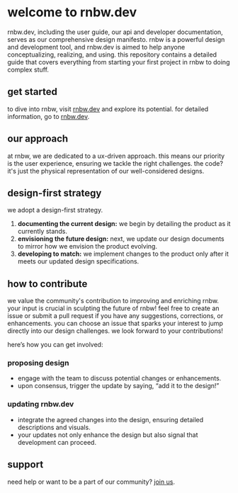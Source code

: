 # welcome to rnbw.dev
 rnbw.dev, including the user guide, our api and developer documentation, serves as our comprehensive design manifesto. rnbw is a powerful design and development tool, and rnbw.dev is aimed to help anyone conceptualizing, realizing, and using.
 this repository contains a detailed guide that covers everything from starting your first project in rnbw to doing complex stuff.

 ## get started

to dive into rnbw, visit [rnbw.dev](https://rnbw.dev) and explore its potential. for detailed information, go to [rnbw.dev](https://rnbw.dev).

## our approach
at rnbw, we are dedicated to a ux-driven approach. this means our priority is the user experience, ensuring we tackle the right challenges. the code? it's just the physical representation of our well-considered designs.

## design-first strategy
we adopt a design-first strategy.

1. **documenting the current design:** we begin by detailing the product as it currently stands.
2. **envisioning the future design:** next, we update our design documents to mirror how we envision the product evolving.
3. **developing to match:** we implement changes to the product only after it meets our updated design specifications.

## how to contribute

we value the community's contribution to improving and enriching rnbw. your input is crucial in sculpting the future of rnbw! feel free to create an issue or submit a pull request if you have any suggestions, corrections, or enhancements.
you can choose an issue that sparks your interest to jump directly into our design challenges. we look forward to your contributions!

here’s how you can get involved:

### proposing design
- engage with the team to discuss potential changes or enhancements.
- upon consensus, trigger the update by saying, “add it to the design!”

### updating rnbw.dev
- integrate the agreed changes into the design, ensuring detailed descriptions and visuals.
- your updates not only enhance the design but also signal that development can proceed.

## support

need help or want to be a part of our community? [join us](https://github.com/orgs/rnbwdev/discussions).
